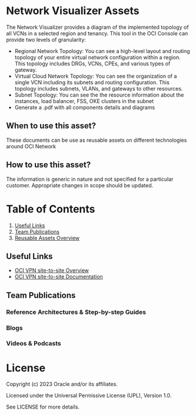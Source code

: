 # Network Visualizer Assets
The Network Visualizer provides a diagram of the implemented topology of all VCNs in a selected region and tenancy. This tool in the OCI Console can provide two levels of granularity:
- Regional Network Topology: You can see a high-level layout and routing topology of your entire virtual network configuration within a region. This topology includes DRGs, VCNs, CPEs, and various types of gateway.
- Virtual Cloud Network Topology: You can see the organization of a single VCN including its subnets and routing configuration. This topology includes subnets, VLANs, and gateways to other resources.
- Subnet Topology: You can see the the resource information about the instances, load balancer, FSS, OKE clusters in the subnet
- Generate a .pdf with all components details and diagrams

## When to use this asset?
These documents can be use as reusable assets on different technologies around OCI Network

## How to use this asset?
The information is generic in nature and not specified for a particular customer. Appropriate changes in scope should be updated.


# Table of Contents
 
1. [Useful Links](#useful-links)
2. [Team Publications](#team-publications)
3. [Reusable Assets Overview](/cloud-infrastructure/networking/vpn-ipsec/vpn-overview/README.md)
 
## Useful Links

- [OCI VPN site-to-site Overview](https://docs.oracle.com/en-us/iaas/Content/Network/Tasks/overviewIPsec.htm)
- [OCI VPN site-to-site Documentation](https://docs.oracle.com/en-us/iaas/Content/Network/Tasks/managingIPsec.htm)
 


## Team Publications

### Reference Architectures & Step-by-step Guides



    

### Blogs
 



### Videos & Podcasts



# License

Copyright (c) 2023 Oracle and/or its affiliates.

Licensed under the Universal Permissive License (UPL), Version 1.0.

See LICENSE for more details.
